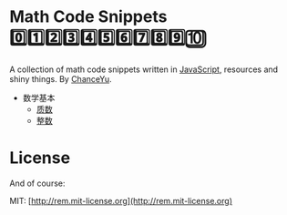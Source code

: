 # Math Code Snippets :zero::one::two::three::four::five::six::seven::eight::nine::keycap_ten:
A collection of math code snippets written in [JavaScript](https://developer.mozilla.org/en-US/docs/Web/JavaScript), resources and shiny things. By [ChanceYu](http://yzq.ren).


* 数学基本
    * [质数](basis/01_prime-number.md)
    * [整数](basis/02_integer.md)


# License
And of course:

MIT: [http://rem.mit-license.org](http://rem.mit-license.org)